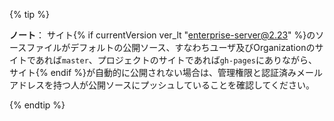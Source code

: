{% tip %}

**ノート**： サイト{% if currentVersion ver_lt "enterprise-server@2.23" %}のソースファイルがデフォルトの公開ソース、すなわちユーザ及びOrganizationのサイトであれば`master`、プロジェクトのサイトであれば`gh-pages`にありながら、サイト{% endif %}が自動的に公開されない場合は、管理権限と認証済みメールアドレスを持つ人が公開ソースにプッシュしていることを確認してください。

{% endtip %}
